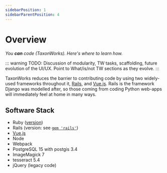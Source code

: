 ```yaml
---
sidebarPosition: 1
sidebarParentPosition: 4
---
```


# Overview

_You **can** code (TaxonWorks). Here's where to learn how._


::: warning
TODO: Discussion of modularity, TW tasks, scaffolding, future evolution of the UI/UX. Point to What/is/not TW sections as they evolve.
:::

TaxonWorks reduces the barrier to contributing code by using two widely-used frameworks throughout it, [Rails](https://rubyonrails.org/), and [Vue.js](https://vuejs.org/). Rails is the framework Django was modelled after, so those coming from coding Python web-apps will immediately feel at home in many ways.

## Software Stack
* Ruby ([version](https://github.com/SpeciesFileGroup/taxonworks/blob/development/.ruby-version))
* Rails (version: see [`gem 'rails'`](https://github.com/SpeciesFileGroup/taxonworks/blob/development/Gemfile))
* [Vue.js](https://vuejs.org/)
* Node
* Webpack
* PostgreSQL 15 with postgis 3.4
* ImageMagick 7
* tesseract 5.4
* jQuery (legacy code)



